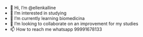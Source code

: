 - 👋 Hi, I’m @ellenkalline
- 👀 I’m interested in studying
- 🌱 I’m currently learning biomedicina
- 💞️ I’m looking to collaborate on an improvement for my studies
- 📫 How to reach me whatsapp 99991678133

<!---
ellenkalline/ellenkalline is a ✨ special ✨ repository because its `README.md` (this file) appears on your GitHub profile.
You can click the Preview link to take a look at your changes.
--->
